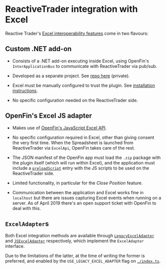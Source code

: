 # ReactiveTrader integration with Excel

Reactive Trader's [Excel interoperability features](https://weareadaptive.com/2016/10/05/rich-desktop-experience-openfin/) come in two flavours: 

## Custom .NET add-on

- Consists of a .NET add-on executing inside Excel, using OpenFin's `InterApplicationBus` to communicate with ReactiveTrader via pub/sub.

- Developed as a separate project. See [repo here](https://github.com/AdaptiveConsulting/OpenFin) (private).

- Excel must be manually configured to trust the plugin. See [installation instructions](../../../../../../../../docs/setup/reactive-trader-excel.md).

- No specific configuration needed on the ReactiveTrader side.

## OpenFin's Excel JS adapter

- Makes use of [OpenFin's JavaScript Excel API](https://github.com/openfin/excel-api-example/).

- No specific configuration required in Excel, other than giving consent the very first time. When the Spreadsheet is launched from ReactiveTrader via `ExcelApi`, OpenFin takes care of the rest.

- The JSON manifest of the OpenFin app must load the `.zip` package with the plugin itself (which will run within Excel), and the application must include a [`preloadScript`](http://cdn.openfin.co/jsdocs/stable/global.html#preloadScript) entry with the JS scripts to be used on the ReactiveTrader side.

- Limited functionality, in particular for the *Close Position* feature.

- Communication between the application and Excel works fine in `localhost` but there are issues capturing Excel events when running on a server. As of April 2019 there's an open support ticket with OpenFin to deal with this.

## `ExcelAdapter`s

Both Excel integration methods are available through [`LegacyExcelAdapter`](./legacyExcelAdapter.ts) and [`JSExcelAdapter`](./excelAdapter.ts) respectively, which implement the `ExcelAdapter` interface. 

Due to the limitations of the latter, at the time of writing the former is preferred, and enabled by the `USE_LEGACY_EXCEL_ADAPTER` flag on [`./index.ts`](./index.ts).



